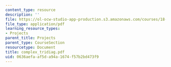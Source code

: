 ```yaml
---
content_type: resource
description: ''
file: https://ol-ocw-studio-app-production.s3.amazonaws.com/courses/18-996-random-matrix-theory-and-its-applications-spring-2004/0636aefaaf5da94a1674f57b2bd473f9_complex_tridiag.pdf
file_type: application/pdf
learning_resource_types:
- Projects
parent_title: Projects
parent_type: CourseSection
resourcetype: Document
title: complex_tridiag.pdf
uid: 0636aefa-af5d-a94a-1674-f57b2bd473f9
---
```

